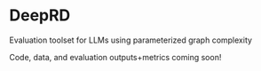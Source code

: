 # DeepRD
Evaluation toolset for LLMs using parameterized graph complexity


Code, data, and evaluation outputs+metrics coming soon!

